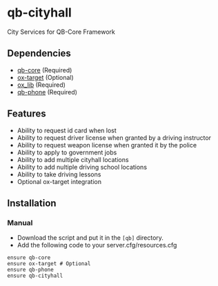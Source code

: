 # qb-cityhall
City Services for QB-Core Framework

## Dependencies
- [qb-core](https://github.com/QBCore-Remastered/qb-core) (Required)
- [ox-target](https://github.com/overextended/ox_target) (Optional)
- [ox_lib](https://github.com/overextended/ox_lib) (Required)
- [qb-phone](https://github.com/qbcore-framework/qb-phone) (Required)

## Features
- Ability to request id card when lost
- Ability to request driver license when granted by a driving instructor
- Ability to request weapon license when granted it by the police
- Ability to apply to government jobs
- Ability to add multiple cityhall locations
- Ability to add nultiple driving school locations
- Ability to take driving lessons
- Optional ox-target integration

## Installation
### Manual
- Download the script and put it in the `[qb]` directory.
- Add the following code to your server.cfg/resources.cfg
```
ensure qb-core
ensure ox-target # Optional
ensure qb-phone
ensure qb-cityhall
```
